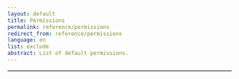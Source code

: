 ```yaml
---
layout: default
title: Permissions
permalink: reference/permissions
redirect_from: reference/permissions
language: en
list: exclude
abstract: List of default permissions.
---
```


<html lang="en">
<head>
<meta charset="UTF-8">
<meta name="viewport" content="width=device-width, initial-scale=1.0">
<title>Excel to HTML Table</title>
</head>
<body>

<table id="excelTable" border="1">
  
</table>

<script>

window.onload = function() {
  const xhr = new XMLHttpRequest();
  xhr.open('GET', '../../assets/excel/keys.csv', true);
  xhr.responseType = 'arraybuffer';

  xhr.onload = function() {
    if (xhr.status === 200) {
      const data = new Uint8Array(xhr.response);
      const workbook = XLSX.read(data, { type: 'array' });
      const sheet = workbook.Sheets[workbook.SheetNames[0]];
      const htmlTable = XLSX.utils.sheet_to_html(sheet);

      // Remove the first row from the HTML table
      const tableElement = document.createElement('div');
      tableElement.innerHTML = htmlTable;
      tableElement.querySelector('table').deleteRow(0);
      // Remove the second, fourth column from the HTML table
      const rows = tableElement.querySelectorAll('tr');
      rows.forEach(row => {
        row.deleteCell(1);
        row.deleteCell(2);
      });
      const modifiedHtmlTable = tableElement.innerHTML;

      document.getElementById('excelTable').innerHTML = modifiedHtmlTable;
    } else {
      console.error('Failed to load Excel file! Status code: ' + xhr.status);
    }
  };

  xhr.onerror = function() {
    console.error('Failed to load Excel file!');
  };

  xhr.send();
};
</script>
<script src="https://cdnjs.cloudflare.com/ajax/libs/xlsx/0.18.4/xlsx.full.min.js"></script>
</body>
</html>